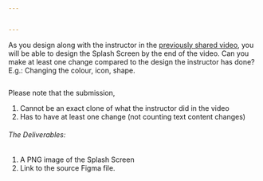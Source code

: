 ```yaml
---


---
```


<p>As you design along with the instructor in the <a href="https://youtu.be/FTFaQWZBqQ8">previously shared video</a>, you will be able to design the Splash Screen by the end of the video. Can you make at least one change compared to the design the instructor has done? E.g.: Changing the colour, icon, shape.</p>
<p><img src="https://kq-storage.s3.ap-south-1.amazonaws.com/Design+for+devs/Module+1/m1-plu1-i1.png" alt=""></p>
<p>Please note that the submission,</p>
<ol>
<li>Cannot be an exact clone of what the instructor did in the video</li>
<li>Has to have at least one change (not counting text content changes)</li>
</ol>
<h6 id="the-deliverables">The Deliverables:</h6>
<ol>
<li>A PNG image of the Splash Screen</li>
<li>Link to the source Figma file.</li>
</ol>

